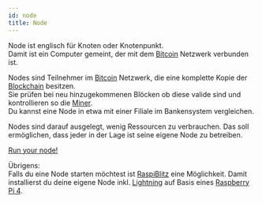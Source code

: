 ```yaml
---
id: node
title: Node
---
```


Node ist englisch für Knoten oder Knotenpunkt.  
Damit ist ein Computer gemeint, der mit dem [Bitcoin](../b/bitcoin) Netzwerk verbunden ist.

Nodes sind Teilnehmer im [Bitcoin](../b/bitcoin) Netzwerk, die eine komplette Kopie der [Blockchain](../b/blockchain) besitzen.  
Sie prüfen bei neu hinzugekommenen Blöcken ob diese valide sind und kontrollieren so die [Miner](../m/mining).  
Du kannst eine Node in etwa mit einer Filiale im Bankensystem vergleichen.

Nodes sind darauf ausgelegt, wenig Ressourcen zu verbrauchen. Das soll ermöglichen, dass jeder in der Lage ist seine eigene Node zu betreiben.

[Run your node!](../s/sei-kein-holger)

Übrigens:  
Falls du eine Node starten möchtest ist [RaspiBlitz](https://github.com/rootzoll/raspiblitz) eine Möglichkeit. Damit installierst du deine eigene Node inkl. [Lightning](../l/lightning) auf Basis eines [Raspberry Pi 4](https://www.raspberrypi.com/products/raspberry-pi-4-model-b/).
